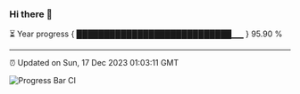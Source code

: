 ### Hi there 👋

⏳ Year progress { ████████████████████████████▁▁ } 95.90 %

---

⏰ Updated on Sun, 17 Dec 2023 01:03:11 GMT

![Progress Bar CI](https://github.com/JuvenileQ/Progress-Bar-CI/workflows/main/badge.svg)
